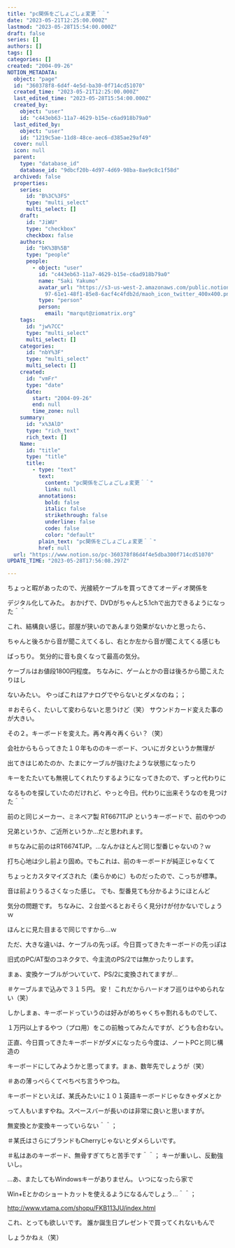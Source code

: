 ```yaml
---
title: "pc関係をごしょごしょ変更＾＾"
date: "2023-05-21T12:25:00.000Z"
lastmod: "2023-05-28T15:54:00.000Z"
draft: false
series: []
authors: []
tags: []
categories: []
created: "2004-09-26"
NOTION_METADATA:
  object: "page"
  id: "360378f8-6d4f-4e5d-ba30-0f714cd51070"
  created_time: "2023-05-21T12:25:00.000Z"
  last_edited_time: "2023-05-28T15:54:00.000Z"
  created_by:
    object: "user"
    id: "c443eb63-11a7-4629-b15e-c6ad918b79a0"
  last_edited_by:
    object: "user"
    id: "1219c5ae-11d8-48ce-aec6-d385ae29af49"
  cover: null
  icon: null
  parent:
    type: "database_id"
    database_id: "9dbcf20b-4d97-4d69-98ba-8ae9c8c1f58d"
  archived: false
  properties:
    series:
      id: "B%3C%3FS"
      type: "multi_select"
      multi_select: []
    draft:
      id: "JiWU"
      type: "checkbox"
      checkbox: false
    authors:
      id: "bK%3B%5B"
      type: "people"
      people:
        - object: "user"
          id: "c443eb63-11a7-4629-b15e-c6ad918b79a0"
          name: "Saki Yakumo"
          avatar_url: "https://s3-us-west-2.amazonaws.com/public.notion-static.com/3ad1c4\
            97-61e1-48f1-85e8-6acf4c4fdb2d/maoh_icon_twitter_400x400.png"
          type: "person"
          person:
            email: "marqut@ziomatrix.org"
    tags:
      id: "jw%7CC"
      type: "multi_select"
      multi_select: []
    categories:
      id: "nbY%3F"
      type: "multi_select"
      multi_select: []
    created:
      id: "vmFr"
      type: "date"
      date:
        start: "2004-09-26"
        end: null
        time_zone: null
    summary:
      id: "x%3AlD"
      type: "rich_text"
      rich_text: []
    Name:
      id: "title"
      type: "title"
      title:
        - type: "text"
          text:
            content: "pc関係をごしょごしょ変更＾＾"
            link: null
          annotations:
            bold: false
            italic: false
            strikethrough: false
            underline: false
            code: false
            color: "default"
          plain_text: "pc関係をごしょごしょ変更＾＾"
          href: null
  url: "https://www.notion.so/pc-360378f86d4f4e5dba300f714cd51070"
UPDATE_TIME: "2023-05-28T17:56:08.297Z"

---
```

<link rel="stylesheet" href="https://cdn.jsdelivr.net/npm/katex@0.16.2/dist/katex.min.css" integrity="sha384-bYdxxUwYipFNohQlHt0bjN/LCpueqWz13HufFEV1SUatKs1cm4L6fFgCi1jT643X" crossorigin="anonymous">


ちょっと暇があったので、光接続ケーブルを買ってきてオーディオ関係を


デジタル化してみた。 おかげで、DVDがちゃんと5.1chで出力できるようになった＾＾


これ、結構良い感じ。部屋が狭いのであんまり効果がないかと思ったら、


ちゃんと後ろから音が聞こえてくるし、右とか左から音が聞こえてくる感じも


ばっちり。 気分的に音も良くなって最高の気分。


ケーブルはお値段1800円程度。 ちなみに、ゲームとかの音は後ろから聞こえたりはし


ないみたい。 やっぱこれはアナログでやらないとダメなのね；；


＃おそらく、たいして変わらないと思うけど（笑） サウンドカード変えた事のが大きい。


その２。キーボードを変えた。再々再々再くらい？（笑）


会社からもらってきた１０年もののキーボード、ついにガタというか無理が


出てきはじめたのか、たまにケーブルが抜けたような状態になったり


キーをたたいても無視してくれたりするようになってきたので、ずっと代わりに


なるものを探していたのだけれど、やっと今日。代わりに出来そうなのを見つけた＾＾


前のと同じメーカー、ミネベア製 RT6671TJP というキーボードで、前のやつの


兄弟というか、ご近所というか…だと思われます。


＃ちなみに前のはRT6674TJP。…なんかほとんど同じ型番じゃないの？ｗ


打ち心地は少し前より固め。でもこれは、前のキーボードが純正じゃなくて


ちょっとカスタマイズされた（柔らかめに）ものだったので、こっちが標準。


音は前よりうるさくなった感じ。 でも、型番見ても分かるようにほとんど


気分の問題です。 ちなみに、２台並べるとおそらく見分けが付かないでしょうｗ


ほんとに見た目まるで同じですから…ｗ


ただ、大きな違いは、ケーブルの先っぽ。今日買ってきたキーボードの先っぽは


旧式のPC/AT型のコネクタで、今主流のPS/2では無かったりします。


まぁ、変換ケーブルがついていて、PS/2に変換されてますが…


＃ケーブルまで込みで３１５円。 安！ これだからハードオフ巡りはやめられない（笑）


しかしまぁ、キーボードっていうのは好みがめちゃくちゃ割れるものでして、


１万円以上するやつ（プロ用）をこの前触ってみたんですが、どうも合わない。


正直、今日買ってきたキーボードがダメになったら今度は、ノートPCと同じ構造の


キーボードにしてみようかと思ってます。まぁ、数年先でしょうが（笑）


＃あの薄っぺらくてぺちぺち言うやつね。


キーボードといえば、某氏みたいに１０１英語キーボードじゃなきゃダメとか


って人もいますやね。スペースバーが長いのは非常に良いと思いますが。


無変換とか変換キーっていらない＾＾；


＃某氏はさらにブランドもCherryじゃないとダメらしいです。


＃私はあのキーボード、無骨すぎてちと苦手です＾＾； キーが重いし、反動強いし。


…あ、またしてもWindowsキーがありません。 いつになったら家で


Win+Eとかのショートカットを使えるようになるんでしょう…＾＾；


http://www.vtama.com/shopu/FKB113JU/index.html


これ、とっても欲しいです。 誰か誕生日プレゼントで買ってくれないもんで


しょうかねぇ（笑）

